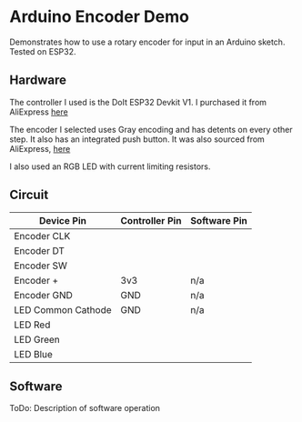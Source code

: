 # Arduino Encoder Demo
Demonstrates how to use a rotary encoder for input in an Arduino sketch. Tested on ESP32.

## Hardware
The controller I used is the DoIt ESP32 Devkit V1. I purchased it from AliExpress [here](https://www.aliexpress.com/item/32659152063.html?spm=a2g0s.9042311.0.0.42ab4c4dlEfLZD)

The encoder I selected uses Gray encoding and has detents on every other step. It also has an integrated push button. It was also sourced from AliExpress, [here](https://www.aliexpress.com/item/2050939127.html?spm=a2g0s.9042311.0.0.42ab4c4dlEfLZD)

I also used an RGB LED with current limiting resistors.

## Circuit

Device Pin | Controller Pin | Software Pin
--- | --- | ---
Encoder CLK |  | 
Encoder DT |  | 
Encoder SW |  | 
Encoder + | 3v3 | n/a
Encoder GND | GND | n/a
LED Common Cathode | GND | n/a
LED Red |  | 
LED Green |  | 
LED Blue |  | 

## Software
ToDo: Description of software operation

